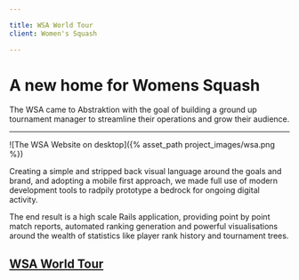 ```yaml
---

title: WSA World Tour
client: Women's Squash

---
```


# A new home for Womens Squash

The WSA came to Abstraktion with the goal of building a ground up tournament manager to streamline their operations and grow their audience.

---

![The WSA Website on desktop]({% asset_path project_images/wsa.png %})

Creating a simple and stripped back visual language around the goals and brand, and adopting a mobile first approach, we made full use of modern development tools to radpily prototype a bedrock for ongoing digital activity.

The end result is a high scale Rails application, providing point by point match reports, automated ranking generation and powerful visualisations around the wealth of statistics like player rank history and tournament trees.

## [WSA World Tour](http://wsaworldtour.com)

